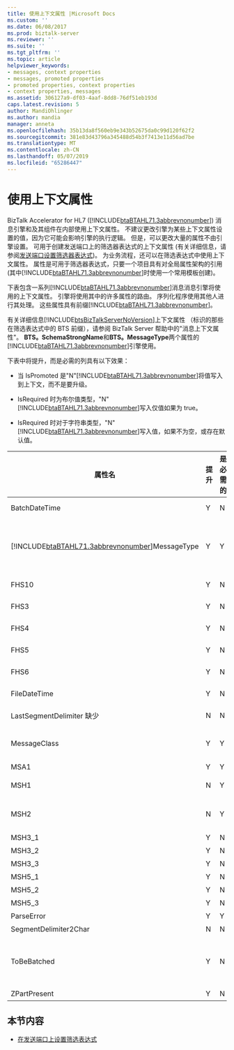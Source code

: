 ```yaml
---
title: 使用上下文属性 |Microsoft Docs
ms.custom: ''
ms.date: 06/08/2017
ms.prod: biztalk-server
ms.reviewer: ''
ms.suite: ''
ms.tgt_pltfrm: ''
ms.topic: article
helpviewer_keywords:
- messages, context properties
- messages, promoted properties
- promoted properties, context properties
- context properties, messages
ms.assetid: 306127a9-df03-4aaf-8dd8-76df51eb193d
caps.latest.revision: 5
author: MandiOhlinger
ms.author: mandia
manager: anneta
ms.openlocfilehash: 35b13da8f560eb9e343b52675da0c99d120f62f2
ms.sourcegitcommit: 381e83d43796a345488d54b3f7413e11d56ad7be
ms.translationtype: MT
ms.contentlocale: zh-CN
ms.lasthandoff: 05/07/2019
ms.locfileid: "65286447"
---
```

# <a name="using-context-properties"></a>使用上下文属性
BizTalk Accelerator for HL7 ([!INCLUDE[btaBTAHL71.3abbrevnonumber](../../includes/btabtahl71-3abbrevnonumber-md.md)]) 消息引擎和及其组件在内部使用上下文属性。 不建议更改引擎为某些上下文属性设置的值，因为它可能会影响引擎的执行逻辑。 但是，可以更改大量的属性不由引擎设置。 可用于创建发送端口上的筛选器表达式的上下文属性 (有关详细信息，请参阅[发送端口设置筛选器表达式](../../adapters-and-accelerators/accelerator-hl7/setting-filter-expressions-on-send-ports.md))。 为业务流程，还可以在筛选表达式中使用上下文属性。 属性是可用于筛选器表达式，只要一个项目具有对全局属性架构的引用 (其中[!INCLUDE[btaBTAHL71.3abbrevnonumber](../../includes/btabtahl71-3abbrevnonumber-md.md)]时使用一个常用模板创建)。  
  
 下表包含一系列[!INCLUDE[btaBTAHL71.3abbrevnonumber](../../includes/btabtahl71-3abbrevnonumber-md.md)]消息消息引擎将使用的上下文属性。 引擎将使用其中的许多属性的路由。 序列化程序使用其他人进行其处理。 这些属性具有前缀[!INCLUDE[btaBTAHL71.3abbrevnonumber](../../includes/btabtahl71-3abbrevnonumber-md.md)]。  
  
 有关详细信息[!INCLUDE[btsBizTalkServerNoVersion](../../includes/btsbiztalkservernoversion-md.md)]上下文属性 （标识的那些在筛选表达式中的 BTS 前缀），请参阅 BizTalk Server 帮助中的"消息上下文属性"。 **BTS。SchemaStrongName**和**BTS。MessageType**两个属性的[!INCLUDE[btaBTAHL71.3abbrevnonumber](../../includes/btabtahl71-3abbrevnonumber-md.md)]引擎使用。  
  
 下表中将提升，而是必需的列具有以下效果：  
  
- 当 IsPromoted 是"N"[!INCLUDE[btaBTAHL71.3abbrevnonumber](../../includes/btabtahl71-3abbrevnonumber-md.md)]将值写入到上下文，而不是要升级。  
  
- IsRequired 时为布尔值类型，"N"[!INCLUDE[btaBTAHL71.3abbrevnonumber](../../includes/btabtahl71-3abbrevnonumber-md.md)]写入仅值如果为 true。  
  
- IsRequired 时对于字符串类型，"N"[!INCLUDE[btaBTAHL71.3abbrevnonumber](../../includes/btabtahl71-3abbrevnonumber-md.md)]写入值，如果不为空，或存在默认值。  
  
|                                           属性名                                            | 提升 | 是必需的 |                                                                                                                                                                      说明                                                                                                                                                                       |
|----------------------------------------------------------------------------------------------------|-------------|-------------|--------------------------------------------------------------------------------------------------------------------------------------------------------------------------------------------------------------------------------------------------------------------------------------------------------------------------------------------------|
|                                           BatchDateTime                                            |      Y      |      N      |                                                                                                [!INCLUDE[btaBTAHL71.3abbrevnonumber](../../includes/btabtahl71-3abbrevnonumber-md.md)] 处理批处理消息时，将升级此属性。                                                                                                 |
| [!INCLUDE[btaBTAHL71.3abbrevnonumber](../../includes/btabtahl71-3abbrevnonumber-md.md)]MessageType |      Y      |      Y      | 序列化程序使用此属性来区分单个和批处理消息。 HL7 拆装器将其设置仅对消息进行批处理。 该属性指示该消息是一条消息、 入站的批处理消息或出站批消息。 如果序列化程序找不到它，则假定该消息是一条消息。 |
|                                               FHS10                                                |      Y      |      N      |                                                                                                [!INCLUDE[btaBTAHL71.3abbrevnonumber](../../includes/btabtahl71-3abbrevnonumber-md.md)] 处理批处理消息时，将升级此属性。                                                                                                 |
|                                                FHS3                                                |      Y      |      N      |                                                                                                [!INCLUDE[btaBTAHL71.3abbrevnonumber](../../includes/btabtahl71-3abbrevnonumber-md.md)] 处理批处理消息时，将升级此属性。                                                                                                 |
|                                                FHS4                                                |      Y      |      N      |                                                                                                [!INCLUDE[btaBTAHL71.3abbrevnonumber](../../includes/btabtahl71-3abbrevnonumber-md.md)] 处理批处理消息时，将升级此属性。                                                                                                 |
|                                                FHS5                                                |      Y      |      N      |                                                                                                [!INCLUDE[btaBTAHL71.3abbrevnonumber](../../includes/btabtahl71-3abbrevnonumber-md.md)] 处理批处理消息时，将升级此属性。                                                                                                 |
|                                                FHS6                                                |      Y      |      N      |                                                                                                [!INCLUDE[btaBTAHL71.3abbrevnonumber](../../includes/btabtahl71-3abbrevnonumber-md.md)] 处理批处理消息时，将升级此属性。                                                                                                 |
|                                            FileDateTime                                            |      Y      |      N      |                                                                                                [!INCLUDE[btaBTAHL71.3abbrevnonumber](../../includes/btabtahl71-3abbrevnonumber-md.md)] 处理批处理消息时，将升级此属性。                                                                                                 |
|                                    LastSegmentDelimiter 缺少                                    |      N      |      N      |                                                                                                [!INCLUDE[btaBTAHL71.3abbrevnonumber](../../includes/btabtahl71-3abbrevnonumber-md.md)] 处理批处理消息时，将升级此属性。                                                                                                 |
|                                            MessageClass                                            |      Y      |      Y      |                                                                                                                  包含**MessageClass2X**或**MessageClass2Xml**消息的两个类之间进行区分。                                                                                                                  |
|                                                MSA1                                                |      Y      |      Y      |                                                                                                                                                        仅适用于 ACK 消息。                                                                                                                                                         |
|                                                MSH1                                                |      N      |      Y      |                                                                                                                                   包含字段分隔符的字段。 序列化程序使用此属性。                                                                                                                                   |
|                                                MSH2                                                |      N      |      Y      |                                                                                    序列化程序使用此属性。 包含编码字符 （复合元素分隔符、 重复分隔符、 转义符和子组件分隔符） 的字段。                                                                                    |
|                                               MSH3_1                                               |      Y      |      N      |                                                                                                                                              发送应用程序字段的第一个组件。                                                                                                                                               |
|                                               MSH3_2                                               |      Y      |      N      |                                                                                                                                              发送应用程序字段的第二个组件。                                                                                                                                              |
|                                               MSH3_3                                               |      Y      |      N      |                                                                                                                                              发送应用程序字段的第三个组件。                                                                                                                                               |
|                                               MSH5_1                                               |      Y      |      N      |                                                                                                                                             接收应用程序字段的第一个组件。                                                                                                                                              |
|                                               MSH5_2                                               |      Y      |      N      |                                                                                                                                             接收应用程序字段的第二个组件。                                                                                                                                             |
|                                               MSH5_3                                               |      Y      |      N      |                                                                                                                                             接收应用程序字段的第三个组件。                                                                                                                                              |
|                                             ParseError                                             |      Y      |      Y      |                                                                                                                                                 指示在分析期间发生错误。                                                                                                                                                 |
|                                       SegmentDelimiter2Char                                        |      N      |      N      |                                                                                                                                                      用于分隔段的字符。                                                                                                                                                       |
|                                            ToBeBatched                                             |      Y      |      N      |                       如果设置为 false，[!INCLUDE[btaBTAHL71.3abbrevnonumber](../../includes/btabtahl71-3abbrevnonumber-md.md)]未缓冲的消息进行批处理更高版本; 否则为[!INCLUDE[btaBTAHL71.3abbrevnonumber](../../includes/btabtahl71-3abbrevnonumber-md.md)]作为批处理的一部分发送消息。                       |
|                                            ZPartPresent                                            |      Y      |      N      |                                                                                                                                              指示是否存在未声明的 Z 段。                                                                                                                                               |
  
## <a name="in-this-section"></a>本节内容  
  
-   [在发送端口上设置筛选表达式](../../adapters-and-accelerators/accelerator-hl7/setting-filter-expressions-on-send-ports.md)